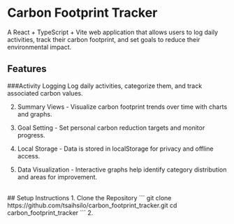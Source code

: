 # Carbon Footprint Tracker

A React + TypeScript + Vite web application that allows users to log daily activities, track their carbon footprint, and set goals to reduce their environmental impact.

## Features
###Activity Logging
Log daily activities, categorize them, and track associated carbon values.

2. Summary Views - Visualize carbon footprint trends over time with charts and graphs.

3. Goal Setting - Set personal carbon reduction targets and monitor progress.

4. Local Storage - Data is stored in localStorage for privacy and offline access.

5. Data Visualization - Interactive graphs help identify category distribution and areas for improvement.
   
<br>
## Setup Instructions
1. Clone the Repository
```
git clone https://github.com/tsaihsilo/carbon_footprint_tracker.git
cd carbon_footprint_tracker
```
2. 

